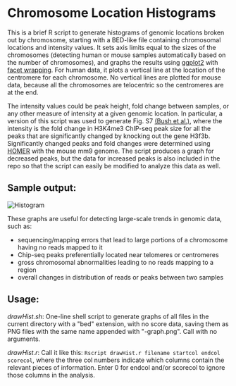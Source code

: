 Chromosome Location Histograms
=====


This is a brief R script to generate histograms of genomic locations broken out by chromosome, starting with a BED-like file containing chromosomal locations and intensity values. It sets axis limits equal to the sizes of the chromosomes (detecting human or mouse samples automatically based on the number of chromosomes), and graphs the results using [ggplot2][ggplot2] with [facet wrapping][facet wrapping]. For human data, it plots a vertical line at the location of the centromere for each chromosome. No vertical lines are plotted for mouse data, because all the chromosomes are telocentric so the centromeres are at the end. 

The intensity values could be peak height, fold change between samples, or any other measure of intensity at a given genomic location. In particular, a version of this script was used to generate Fig. S7 [(Bush et al.)][Bush], where the intensity is the fold change in H3K4me3 ChIP-seq peak size for all the peaks that are significantly changed by knocking out the gene H3f3b. Significantly changed peaks and fold changes were determined using [HOMER][HOMER] with the mouse mm9 genome. The script produces a graph for decreased peaks, but the data for increased peaks is also included in the repo so that the script can easily be modified to analyze this data as well. 

Sample output: 
-------

![Histogram](https://raw.github.com/biobonnie/ChromosomeHistogram/master/EncodeH1CtcfPeaks.png)

These graphs are useful for detecting large-scale trends in genomic data, such as:
 - sequencing/mapping errors that lead to large portions of a chromosome having no reads mapped to it
 - Chip-seq peaks preferentially located near telomeres or centromeres
 - gross chromosomal abnormalities leading to no reads mapping to a region
 - overall changes in distribution of reads or peaks between two samples

Usage:
-----

*drawHist.sh*: One-line shell script to generate graphs of all files in the current directory with a "bed" extension, with no score data, saving them as PNG files with the same name appended with "-graph.png". Call with no arguments.

*drawHist.r*: Call it like this: `Rscript drawHist.r filename startcol endcol scorecol`, where the three col numbers indicate which columns contain the relevant pieces of information. Enter 0 for endcol and/or scorecol to ignore those columns in the analysis. 

[ggplot2]: http://ggplot2.org
[facet wrapping]: http://wiki.stdout.org/rcookbook/Graphs/Facets%20(ggplot2)/
[Bush]: https://www.pubmedcentral.nih.gov/pmc/articles/PMC3635903/
[HOMER]: http://biowhat.ucsd.edu/homer/index.html